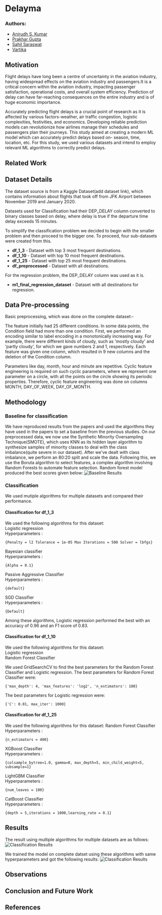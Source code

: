 # Delayma

### Authors:
- [Anirudh S. Kumar](https://github.com/Anirudh-S-Kumar)
- [Prakhar Gupta](https://github.com/Prakhar-Gupta-03)
- [Sahil Saraswat](https://github.com/sahilence)
- [Vartika](https://github.com/Vartika2401)

## Motivation
Flight delays have long been a centre of uncertainty in the aviation industry, having widespread effects on the aviation industry and passengers.It is a critical concern within the aviation industry, impacting passenger satisfaction, operational costs, and overall system efficiency. Prediction of delay can have far-reaching consequences on the entire industry and is of huge economic importance. 

Accurately predicting flight delays is a crucial point of research as it is affected by various factors-weather, air traffic congestion, logistic complexities, festivities, and economics. Developing reliable prediction models can revolutionize how airlines manage their schedules and passengers plan their journeys. This study aimed at creating a modern ML model which can accurately predict delays based on- season, time, location, etc. For this study, we used various datasets and intend to employ relevant ML algorithms to correctly predict delays. 

## Related Work

## Dataset Details
The dataset source is from a Kaggle Dataset(add dataset link), which contains information about flights that took off from JFK Airport between November 2019 and January 2020.

Datasets used for Classification had their DEP_DELAY column converted to binary classes based on delay, where delay is true if the departure time delay exceeds 15 minutes.

To simplify the classification problem we decided to begin with the smaller problem and then proceed to the bigger one. To proceed, four sub-datasets were created from this.
- **df_1_3** - Dataset with top 3 most frequent destinations.
- **df_1_10** - Dataset with top 10 most frequent destinations.
- **df_1_25** - Dataset with top 25 most frequent destinations.
- **df_preprocessed** - Dataset with all destinations.

For the regression problem, the DEP_DELAY column was used as it is.
- **m1_final_regression_dataset** - Dataset with all destinations for regression.



## Data Pre-processing
Basic preprocessing, which was done on the complete dataset:-
    
The feature initially had 25 different conditions. In some data points, the Condition field had more than one condition. First, we performed an encoding similar to label encoding in a monotonically increasing way. For example, there were different kinds of cloudy, such as 'mostly cloudy' and 'partly cloudy', for which we gave numbers 2 and 1, respectively. Each feature was given one column, which resulted in 9 new columns and the deletion of the Condition column.

Parameters like day, month, hour and minute are repetitive. Cyclic feature engineering is required on such cyclic parameters, where we represent one parameter on a circle, with all the points on the circle showing its periodic properties. Therefore, cyclic feature engineering was done on columns MONTH, DAY_OF_WEEK, DAY_OF_MONTH.  

## Methodology
 ### Baseline for classification
We have reproduced results from the papers and used the algorithms they have used in the papers to set a baseline from the previous studies. On our preprocessed data, we now use the Synthetic Minority Oversampling Technique(SMOTE), which uses KNN as its hidden layer algorithm to synthesize samples of minority classes to deal with the class imbalance(quite severe in our dataset). After we've dealt with class imbalance, we perform an 80:20 split and scale the data. Following this, we use the Boruta algorithm to select features, a complex algorithm involving Random Forests to automate feature selection. Random forest model produced the best scores given below:
![Baseline Results](images/baseline_performance.png)

### Classification 
We used mutiple algorithms for multiple datasets and compared their performance.
#### Classification for df_1_3
We used the following algorithms for this dataset: <br>
Logistic regression <br>
Hyperparameters :
```
{Penalty = l2 Tolerance = 1e-05 Max Iterations = 500 Solver = lbfgs}
```
Bayesian classifier <br>
Hyperparameters :
```
{Alpha = 0.1}
```
Passive Aggressive Classifier <br>
Hyperparameters :
```
{default}
```
SGD Classifier  <br>
Hyperparameters :
```
{Default}
```
Among these algorithms, Logistic regression performed the best with an accuracy of 0.96 and an F1 score of 0.83.

#### Classification for df_1_10
We used the following algorithms for this dataset: <br>
Logistic regression <br>
Random Forest Classifier <br>

We used GridSearchCV to find the best parameters for the Random Forest Classifier and Logistic regression. The best parameters for Random Forest Classifier were:
```
{'max_depth': 4, 'max_features': 'log2', 'n_estimators': 100}
```
The best parameters for Logistic regression were:
```
{'C': 0.01, max_iter': 1000}
```

#### Classification for df_1_25
We used the following algorithms for this dataset:
Random Forest Classifier <br>
Hyperparameters :
```
{n_estimators = 400}
```
XGBoost Classifier <br>
Hyperparameters :
```
{colsample_bytree=1.0, gamma=0, max_depth=5, min_child_weight=5, subsample=1}
```
LightGBM Classifier <br>
Hyperparameters :
```
{num_leaves = 100}
```
CatBoost Classifier <br>
Hyperparameters :
```
{depth = 5,iterations = 1000,learning_rate = 0.1}
```

## Results
The result using multiple algorithms for multiple datasets are as follows:
![Classification Results](images/model_performances.png)


We trained the model on complete datset using these algorithms with same hyperparameters and got the following results:
![Classification Results](images/results_on_final_data.png)

## Observations

## Conclusion and Future Work

## References

